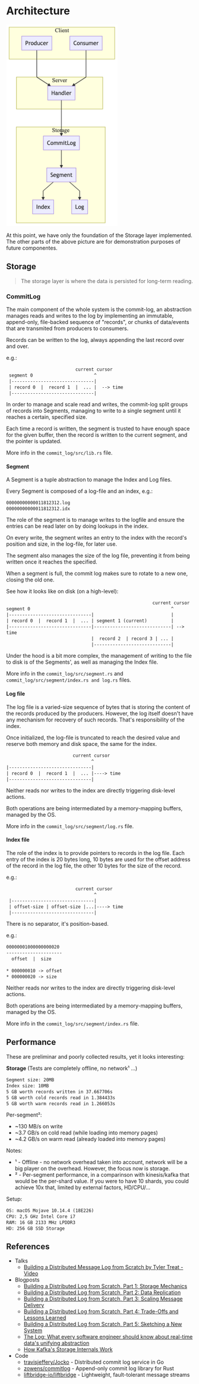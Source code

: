 # Architecture

<img src="https://github.com/14-bits/voik/blob/master/docs/architecture/graph.png?raw=true" width=300></img>

At this point, we have only the foundation of the Storage layer implemented. The other parts of the above picture are for demonstration purposes of future componentes.

## Storage
> The storage layer is where the data is persisted for long-term reading.

### CommitLog

The main component of the whole system is the commit-log, an abstraction manages reads and writes to the log by implementing an immutable, append-only, file-backed sequence of "records", or chunks of data/events that are transmited from producers to consumers.

Records can be written to the log, always appending the last record over and over.

e.g.:

```
                          current cursor
 segment 0                       ^
 |-------------------------------|
 | record 0  |  record 1  |  ... |  --> time
 |-------------------------------|
```

In order to manage and scale read and writes, the commit-log split groups of records into Segments, managing to write to a single segment until it reaches a certain, specified size.

Each time a record is written, the segment is trusted to have enough space for the given buffer, then the record is written to the current segment, and the pointer is updated.

More info in the `commit_log/src/lib.rs` file.

#### Segment

A Segment is a tuple abstraction to manage the Index and Log files.

 Every Segment is composed of a log-file and an index, e.g.:

```
00000000000011812312.log
00000000000011812312.idx
```

The role of the segment is to manage writes to the logfile and ensure the entries can be read later on by doing lookups in the index.

On every write, the segment writes an entry to the index with the record's position and size, in the log-file, for later use.

The segment also manages the size of the log file, preventing it from being written once it reaches the specified.

When a segment is full, the commit log makes sure to rotate to a new one, closing the old one.

See how it looks like on disk (on a high-level):
```
                                                       current cursor
segment 0                                                     ^
|-------------------------------|                             |
| record 0  |  record 1  |  ... | segment 1 (current)         |
|-------------------------------|-----------------------------| --> time
                                |  record 2  | record 3 | ... |
                                |-----------------------------|
```

Under the hood is a bit more complex, the management of writing to the file to disk is
of the Segments', as well as managing the Index file.

More info in the `commit_log/src/segment.rs` and `commit_log/src/segment/index.rs and log.rs` files.

#### Log file

The log file is a varied-size sequence of bytes that is storing the content of the records produced by the producers. However, the log itself doesn't have any mechanism for recovery of such records. That's responsibility of the index.

Once initialized, the log-file is truncated to reach the desired value and reserve both memory and disk space, the same for the index.

```
                         current cursor
                                ^
|-------------------------------|
| record 0  |  record 1  |  ... |----> time
|-------------------------------|
```

Neither reads nor writes to the index are directly triggering disk-level actions.

Both operations are being intermediated by a memory-mapping buffers, managed by the OS.

More info in the `commit_log/src/segment/log.rs` file.

#### Index file

The role of the index is to provide pointers to records in the log file. Each entry of the index is 20 bytes long, 10 bytes are used for the offset address of the record in the log file, the other 10 bytes for the size of the record.

e.g.:

```
                          current cursor
                                 ^
 |-------------------------------|
 | offset-size | offset-size |...|----> time
 |-------------------------------|
```

There is no separator, it's position-based.

 e.g.:
```
00000001000000000020
---------------------
  offset  |  size

* 000000010 -> offset
* 000000020 -> size
```

Neither reads nor writes to the index are directly triggering disk-level actions.

Both operations are being intermediated by a memory-mapping buffers, managed by the OS.

More info in the `commit_log/src/segment/index.rs` file.

## Performance

These are preliminar and poorly collected results, yet it looks interesting:

**Storage** (Tests are completely offline, no network¹ ...)

```
Segment size: 20MB
Index size: 10MB
5 GB worth records written in 37.667706s
5 GB worth cold records read in 1.384433s
5 GB worth warm records read in 1.266053s
```

Per-segment²:
* ~130 MB/s on write
* ~3.7 GB/s on cold read (while loading into memory pages)
* ~4.2 GB/s on warm read (already loaded into memory pages)

Notes:
* ¹ - Offline - no network overhead taken into account, network will be a big player on the overhead. However, the focus now is storage.
* ² - Per-segment performance, in a comparinson with kinesis/kafka that would be the per-shard value. If you were to have 10 shards, you could achieve 10x that, limited by external factors, HD/CPU/...

Setup:

```
OS: macOS Mojave 10.14.4 (18E226)
CPU: 2,5 GHz Intel Core i7
RAM: 16 GB 2133 MHz LPDDR3
HD: 256 GB SSD Storage
```

## References

* Talks
  *  [Building a Distributed Message Log from Scratch by Tyler Treat - Video](https://www.youtube.com/watch?v=oKbm9XFxB2k)
* Blogposts
  * [Building a Distributed Log from Scratch, Part 1: Storage Mechanics](https://bravenewgeek.com/building-a-distributed-log-from-scratch-part-1-storage-mechanics/)
  * [Building a Distributed Log from Scratch, Part 2: Data Replication](https://bravenewgeek.com/building-a-distributed-log-from-scratch-part-2-data-replication)
  * [Building a Distributed Log from Scratch, Part 3: Scaling Message Delivery](https://bravenewgeek.com/building-a-distributed-log-from-scratch-part-3-scaling-message-delivery/)
  * [Building a Distributed Log from Scratch, Part 4: Trade-Offs and Lessons Learned](https://bravenewgeek.com/building-a-distributed-log-from-scratch-part-4-trade-offs-and-lessons-learned/)
  * [Building a Distributed Log from Scratch, Part 5: Sketching a New System](https://bravenewgeek.com/building-a-distributed-log-from-scratch-part-5-sketching-a-new-system/)
  * [The Log: What every software engineer should know about real-time data's unifying abstraction](https://engineering.linkedin.com/distributed-systems/log-what-every-software-engineer-should-know-about-real-time-datas-unifying)
  * [How Kafka's Storage Internals Work](https://thehoard.blog/how-kafkas-storage-internals-work-3a29b02e026)
* Code
  * [travisjeffery/Jocko](https://github.com/travisjeffery/jocko) - Distributed commit log service in Go
  * [zowens/commitlog](http://github.com/zowens/commitlog) - Append-only commit log library for Rust
  * [liftbridge-io/liftbridge](http://github.com/liftbridge-io/liftbridge) - Lightweight, fault-tolerant message streams
